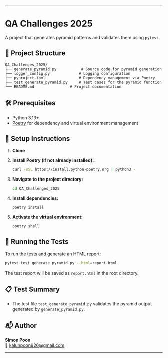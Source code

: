 
---

# QA Challenges 2025

A project that generates pyramid patterns and validates them using `pytest`.

## 📁 Project Structure

```
QA_Challenges_2025/
├── generate_pyramid.py           # Source code for pyramid generation
├── logger_config.py             # Logging configuration
├── pyproject.toml               # Dependency management via Poetry
├── test_generate_pyramid.py     # Test cases for the pyramid function
└── README.md                # Project documentation
```

## 🛠️ Prerequisites

- Python 3.13+
- [Poetry](https://python-poetry.org/docs/#installation) for dependency and virtual environment management

## 🔧 Setup Instructions

1. **Clone**

2. **Install Poetry (if not already installed):**

   ```bash
   curl -sSL https://install.python-poetry.org | python3 -
   ```

3. **Navigate to the project directory:**

   ```bash
   cd QA_Challenges_2025
   ```

4. **Install dependencies:**

   ```bash
   poetry install
   ```

5. **Activate the virtual environment:**

   ```bash
   poetry shell
   ```

## 🧪 Running the Tests

To run the tests and generate an HTML report:

```bash
pytest test_generate_pyramid.py --html=report.html
```

The test report will be saved as `report.html` in the root directory.

## 📋 Test Summary

- The test file `test_generate_pyramid.py` validates the pyramid output generated by `generate_pyramid.py`.

## 📬 Author

**Simon Poon**  
📧 kalunpoon926@gmail.com

---